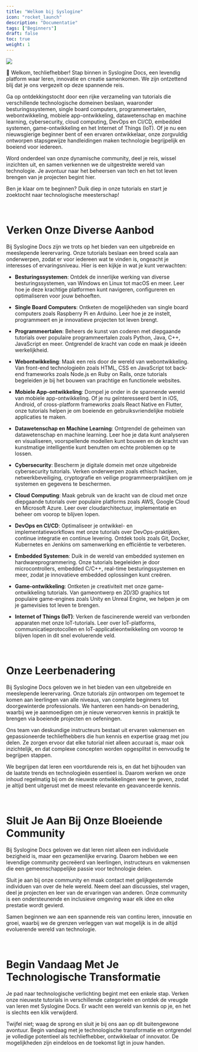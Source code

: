 ```yaml
---
title: "Welkom bij Syslogine"
icon: "rocket_launch"
description: "Documentatie"
tags: ["Beginners"]
draft: false
toc: true
weight: 1
---
```


![](https://syslogine.com/images/landing.webp)

👋 Welkom, techliefhebber! Stap binnen in Syslogine Docs, een levendig platform waar leren, innovatie en creatie samenkomen. We zijn ontzettend blij dat je ons vergezelt op deze spannende reis.

Ga op ontdekkingstocht door een rijke verzameling van tutorials die verschillende technologische domeinen beslaan, waaronder besturingssystemen, single board computers, programmeertalen, webontwikkeling, mobiele app-ontwikkeling, datawetenschap en machine learning, cybersecurity, cloud computing, DevOps en CI/CD, embedded systemen, game-ontwikkeling en het Internet of Things (IoT). Of je nu een nieuwsgierige beginner bent of een ervaren ontwikkelaar, onze zorgvuldig ontworpen stapsgewijze handleidingen maken technologie begrijpelijk en boeiend voor iedereen.

Word onderdeel van onze dynamische community, deel je reis, wissel inzichten uit, en samen verkennen we de uitgestrekte wereld van technologie. Je avontuur naar het beheersen van tech en het tot leven brengen van je projecten begint hier.

Ben je klaar om te beginnen? Duik diep in onze tutorials en start je zoektocht naar technologische meesterschap!

<br>

# Verken Onze Diverse Aanbod

Bij Syslogine Docs zijn we trots op het bieden van een uitgebreide en meeslepende leerervaring. Onze tutorials beslaan een breed scala aan onderwerpen, zodat er voor iedereen wat te vinden is, ongeacht je interesses of ervaringsniveau. Hier is een kijkje in wat je kunt verwachten:

- **Besturingssystemen**: Ontdek de innerlijke werking van diverse besturingssystemen, van Windows en Linux tot macOS en meer. Leer hoe je deze krachtige platformen kunt navigeren, configureren en optimaliseren voor jouw behoeften.

- **Single Board Computers**: Ontketen de mogelijkheden van single board computers zoals Raspberry Pi en Arduino. Leer hoe je ze instelt, programmeert en je innovatieve projecten tot leven brengt.

- **Programmeertalen**: Beheers de kunst van coderen met diepgaande tutorials over populaire programmeertalen zoals Python, Java, C++, JavaScript en meer. Ontgrendel de kracht van code en maak je ideeën werkelijkheid.

- **Webontwikkeling**: Maak een reis door de wereld van webontwikkeling. Van front-end technologieën zoals HTML, CSS en JavaScript tot back-end frameworks zoals Node.js en Ruby on Rails, onze tutorials begeleiden je bij het bouwen van prachtige en functionele websites.

- **Mobiele App-ontwikkeling**: Dompel je onder in de spannende wereld van mobiele app-ontwikkeling. Of je nu geïnteresseerd bent in iOS, Android, of cross-platform frameworks zoals React Native en Flutter, onze tutorials helpen je om boeiende en gebruiksvriendelijke mobiele applicaties te maken.

- **Datawetenschap en Machine Learning**: Ontgrendel de geheimen van datawetenschap en machine learning. Leer hoe je data kunt analyseren en visualiseren, voorspellende modellen kunt bouwen en de kracht van kunstmatige intelligentie kunt benutten om echte problemen op te lossen.

- **Cybersecurity**: Bescherm je digitale domein met onze uitgebreide cybersecurity tutorials. Verken onderwerpen zoals ethisch hacken, netwerkbeveiliging, cryptografie en veilige programmeerpraktijken om je systemen en gegevens te beschermen.

- **Cloud Computing**: Maak gebruik van de kracht van de cloud met onze diepgaande tutorials over populaire platforms zoals AWS, Google Cloud en Microsoft Azure. Leer over cloudarchitectuur, implementatie en beheer om voorop te blijven lopen.

- **DevOps en CI/CD**: Optimaliseer je ontwikkel- en implementatieworkflows met onze tutorials over DevOps-praktijken, continue integratie en continue levering. Ontdek tools zoals Git, Docker, Kubernetes en Jenkins om samenwerking en efficiëntie te verbeteren.

- **Embedded Systemen**: Duik in de wereld van embedded systemen en hardwareprogrammering. Onze tutorials begeleiden je door microcontrollers, embedded C/C++, real-time besturingssystemen en meer, zodat je innovatieve embedded oplossingen kunt creëren.

- **Game-ontwikkeling**: Ontketen je creativiteit met onze game-ontwikkeling tutorials. Van gameontwerp en 2D/3D graphics tot populaire game-engines zoals Unity en Unreal Engine, we helpen je om je gamevisies tot leven te brengen.

- **Internet of Things (IoT)**: Verken de fascinerende wereld van verbonden apparaten met onze IoT-tutorials. Leer over IoT-platforms, communicatieprotocollen en IoT-applicatieontwikkeling om voorop te blijven lopen in dit snel evoluerende veld.

<br>

# Onze Leerbenadering

Bij Syslogine Docs geloven we in het bieden van een uitgebreide en meeslepende leerervaring. Onze tutorials zijn ontworpen om tegemoet te komen aan leerlingen van alle niveaus, van complete beginners tot doorgewinterde professionals. We hanteren een hands-on benadering, waarbij we je aanmoedigen om je nieuw verworven kennis in praktijk te brengen via boeiende projecten en oefeningen.

Ons team van deskundige instructeurs bestaat uit ervaren vakmensen en gepassioneerde techliefhebbers die hun kennis en expertise graag met jou delen. Ze zorgen ervoor dat elke tutorial niet alleen accuraat is, maar ook inzichtelijk, en dat complexe concepten worden opgesplitst in eenvoudig te begrijpen stappen.

We begrijpen dat leren een voortdurende reis is, en dat het bijhouden van de laatste trends en technologieën essentieel is. Daarom werken we onze inhoud regelmatig bij om de nieuwste ontwikkelingen weer te geven, zodat je altijd bent uitgerust met de meest relevante en geavanceerde kennis.

<br>

# Sluit Je Aan Bij Onze Bloeiende Community

Bij Syslogine Docs geloven we dat leren niet alleen een individuele bezigheid is, maar een gezamenlijke ervaring. Daarom hebben we een levendige community gecreëerd van leerlingen, instructeurs en vakmensen die een gemeenschappelijke passie voor technologie delen.

Sluit je aan bij onze community en maak contact met gelijkgestemde individuen van over de hele wereld. Neem deel aan discussies, stel vragen, deel je projecten en leer van de ervaringen van anderen. Onze community is een ondersteunende en inclusieve omgeving waar elk idee en elke prestatie wordt gevierd.

Samen beginnen we aan een spannende reis van continu leren, innovatie en groei, waarbij we de grenzen verleggen van wat mogelijk is in de altijd evoluerende wereld van technologie.

<br>

# Begin Vandaag Met Je Technologische Transformatie

Je pad naar technologische verlichting begint met een enkele stap. Verken onze nieuwste tutorials in verschillende categorieën en ontdek de vreugde van leren met Syslogine Docs. Er wacht een wereld van kennis op je, en het is slechts een klik verwijderd.

Twijfel niet; waag de sprong en sluit je bij ons aan op dit buitengewone avontuur. Begin vandaag met je technologische transformatie en ontgrendel je volledige potentieel als techliefhebber, ontwikkelaar of innovator. De mogelijkheden zijn eindeloos en de toekomst ligt in jouw handen.
